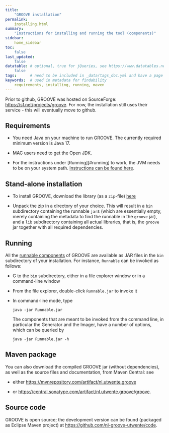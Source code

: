 ```yaml
---
title:
    "GROOVE installation"
permalink:
    installing.html
summary:
    "Instructions for installing and running the tool (components)"
sidebar:
    home_sidebar
toc: 
    false
last_updated:
    false
datatable: # optional, true for jQueries, see https://www.datatables.net/
    false
tags:      # need to be included in _data/tags_doc.yml and have a page in tags/
keywords:  # used in metadata for findability
    requirements, installing, running, maven
---
```


Prior to github, GROOVE was hosted on SourceForge: <https://sf.net/projects/groove>. For now, the installation still uses their service - this will eventually move to github.

## Requirements

- You need Java on your machine to run GROOVE. The currently required minimum version is Java 17.

- MAC users need to get the Open JDK.

- For the instructions under [Running][#running] to work, the JVM needs to be on your system path. [Instructions can be found here](https://www.java.com/en/download/help/path.html).

## Stand-alone installation

- To install GROOVE, download the library (as a `zip`-file) [here](https://sourceforge.net/projects/groove/files/latest/download)

- Unpack the zip in a directory of your choice. This will result in a `bin` subdirectory containing the runnable `jar`s (which are essentially empty, merely containing the metadata to find the runnable in the `groove` jar), and a `lib` subdirectory containing all actual libraries, that is, the `groove` jar together with all required dependencies.

## Running<a name="running"></a>

All the [runnable components](../index#runnable) of GROOVE are available as JAR files in the `bin` subdirectory of your installation. For instance, `Runnable` can be invoked as follows:

- G to the `bin` subdirectory, either in a file explorer window or in a command-line window

- From the file explorer, double-click `Runnable.jar` to invoke it

- In command-line mode, type

  `java -jar Runnable.jar`
  
  The components that are meant to be invoked from the command line, in particular the Generator and the Imager, have a number of options, which can be queried by 

  `java -jar Runnable.jar -h`

## Maven package

You can also download the compiled GROOVE jar (without dependencies), as well as the source files and documentation, from Maven Central: see

- either <https://mvnrepository.com/artifact/nl.utwente.groove>

- or <https://central.sonatype.com/artifact/nl.utwente.groove/groove>.

## Source code

GROOVE is open source; the development version can be found (packaged as Eclipse Maven project) at <https://github.com/nl-groove-utwente/code>.
